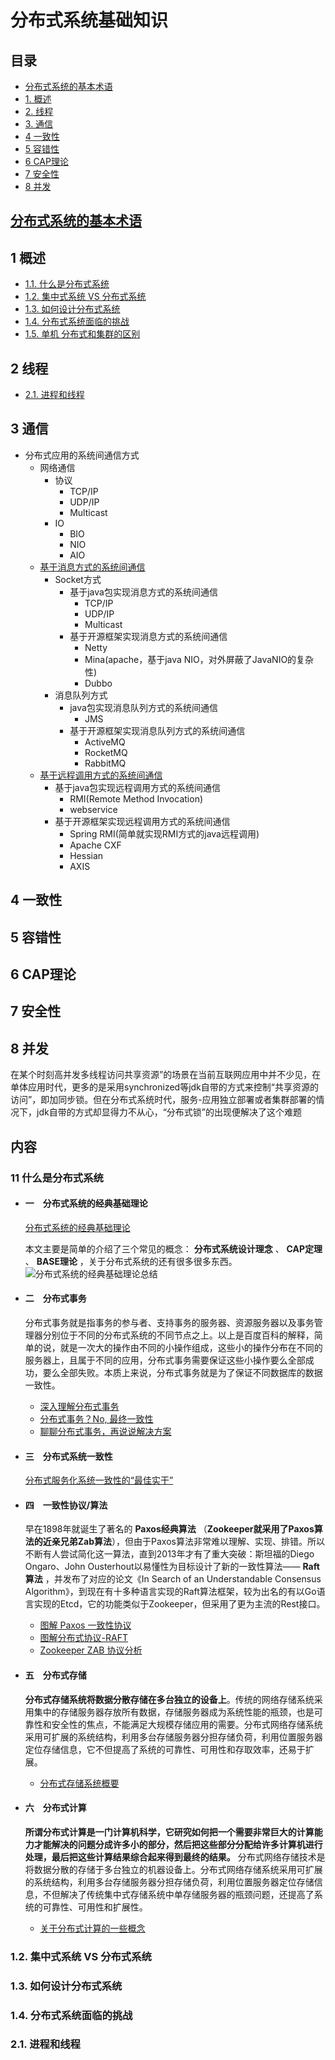 #  分布式系统基础知识
目录
---

* [分布式系统的基本术语](#分布式系统的基本术语)
* [1. 概述](#1-概述)
* [2. 线程](#2-线程)
* [3. 通信](#3-通信)
* [4 一致性](#4-一致性)
* [5 容错性](#5-容错性)
* [6 CAP理论](#6-CAP理论)
* [7 安全性](#7-安全性)
* [8 并发](#8-并发)



## [分布式系统的基本术语](https://github.com/stevenli91748/Distributed-System/blob/master/Fundametal%20knowledge/分布式系统的基本术语.md)




##  1 概述
 
  * [1.1.  什么是分布式系统](#11-什么是分布式系统)
  * [1.2.  集中式系统 VS 分布式系统](#12-集中式系统-VS-分布式系统)
  * [1.3.  如何设计分布式系统](#13-如何设计分布式系统)
  * [1.4.  分布式系统面临的挑战](#14-分布式系统面临的挑战)
  * [1.5.  单机 分布式和集群的区别](#15--单机-分布式和集群的区别)


## 2 线程

  * [2.1.  进程和线程](#21-进程和线程)

## 3 通信
* 分布式应用的系统间通信方式
  * 网络通信
    * 协议
      * TCP/IP
      * UDP/IP
      * Multicast
    * IO
      * BIO
      * NIO
      * AIO
  * [基于消息方式的系统间通信]()
    * Socket方式
      * 基于java包实现消息方式的系统间通信
        * TCP/IP
        * UDP/IP
        * Multicast
      * 基于开源框架实现消息方式的系统间通信
        * Netty
        * Mina(apache，基于java NIO，对外屏蔽了JavaNIO的复杂性)
        * Dubbo
    * 消息队列方式
      * java包实现消息队列方式的系统间通信
        * JMS
      * 基于开源框架实现消息队列方式的系统间通信
        * ActiveMQ
        * RocketMQ
        * RabbitMQ
  * [基于远程调用方式的系统间通信]() 
    * 基于java包实现远程调用方式的系统间通信
      * RMI(Remote Method Invocation)
      * webservice
    * 基于开源框架实现远程调用方式的系统间通信
      * Spring RMI(简单就实现RMI方式的java远程调用)
      * Apache CXF
      * Hessian
      * AXIS

## 4 一致性

## 5 容错性

## 6 CAP理论

## 7 安全性

## 8 并发

在某个时刻高并发多线程访问共享资源”的场景在当前互联网应用中并不少见，在单体应用时代，更多的是采用synchronized等jdk自带的方式来控制“共享资源的访问”，即加同步锁。但在分布式系统时代，服务-应用独立部署或者集群部署的情况下，jdk自带的方式却显得力不从心，“分布式锁”的出现便解决了这个难题



内容
---
### 11 什么是分布式系统
 - #### 一　分布式系统的经典基础理论
  
    [分布式系统的经典基础理论](https://blog.csdn.net/qq_34337272/article/details/80444032)

     本文主要是简单的介绍了三个常见的概念： **分布式系统设计理念** 、 **CAP定理** 、 **BASE理论** ，关于分布式系统的还有很多很多东西。
   ![分布式系统的经典基础理论总结](https://user-gold-cdn.xitu.io/2018/5/24/1639234237ec9805?w=791&h=466&f=png&s=55908)

  - #### 二　分布式事务
    分布式事务就是指事务的参与者、支持事务的服务器、资源服务器以及事务管理器分别位于不同的分布式系统的不同节点之上。以上是百度百科的解释，简单的说，就是一次大的操作由不同的小操作组成，这些小的操作分布在不同的服务器上，且属于不同的应用，分布式事务需要保证这些小操作要么全部成功，要么全部失败。本质上来说，分布式事务就是为了保证不同数据库的数据一致性。
    * [深入理解分布式事务](http://www.codeceo.com/article/distributed-transaction.html)
    * [分布式事务？No, 最终一致性](https://zhuanlan.zhihu.com/p/25933039)
    * [聊聊分布式事务，再说说解决方案](https://www.cnblogs.com/savorboard/p/distributed-system-transaction-consistency.html)
　　

  - #### 三　分布式系统一致性
    [分布式服务化系统一致性的“最佳实干”](https://www.jianshu.com/p/1156151e20c8)

   - #### 四　一致性协议/算法
     早在1898年就诞生了著名的 **Paxos经典算法** （**Zookeeper就采用了Paxos算法的近亲兄弟Zab算法**），但由于Paxos算法非常难以理解、实现、排错。所以不断有人尝试简化这一算法，直到2013年才有了重大突破：斯坦福的Diego Ongaro、John Ousterhout以易懂性为目标设计了新的一致性算法—— **Raft算法** ，并发布了对应的论文《In Search of an Understandable Consensus Algorithm》，到现在有十多种语言实现的Raft算法框架，较为出名的有以Go语言实现的Etcd，它的功能类似于Zookeeper，但采用了更为主流的Rest接口。
     * [图解 Paxos 一致性协议](http://blog.xiaohansong.com/2016/09/30/Paxos/)
     *  [图解分布式协议-RAFT](http://ifeve.com/raft/)
     *  [Zookeeper ZAB 协议分析](http://blog.xiaohansong.com/2016/08/25/zab/)

- #### 五　分布式存储

  **分布式存储系统将数据分散存储在多台独立的设备上**。传统的网络存储系统采用集中的存储服务器存放所有数据，存储服务器成为系统性能的瓶颈，也是可靠性和安全性的焦点，不能满足大规模存储应用的需要。分布式网络存储系统采用可扩展的系统结构，利用多台存储服务器分担存储负荷，利用位置服务器定位存储信息，它不但提高了系统的可靠性、可用性和存取效率，还易于扩展。 
  
   * [分布式存储系统概要](http://witchiman.top/2017/05/05/distributed-system/)
   
- #### 六　分布式计算

  **所谓分布式计算是一门计算机科学，它研究如何把一个需要非常巨大的计算能力才能解决的问题分成许多小的部分，然后把这些部分分配给许多计算机进行处理，最后把这些计算结果综合起来得到最终的结果。**
  分布式网络存储技术是将数据分散的存储于多台独立的机器设备上。分布式网络存储系统采用可扩展的系统结构，利用多台存储服务器分担存储负荷，利用位置服务器定位存储信息，不但解决了传统集中式存储系统中单存储服务器的瓶颈问题，还提高了系统的可靠性、可用性和扩展性。
  
  * [关于分布式计算的一些概念](https://blog.csdn.net/qq_34337272/article/details/80549020)
  
  
### 1.2.  集中式系统 VS 分布式系统
### 1.3.  如何设计分布式系统
### 1.4.  分布式系统面临的挑战
### 2.1.  进程和线程
